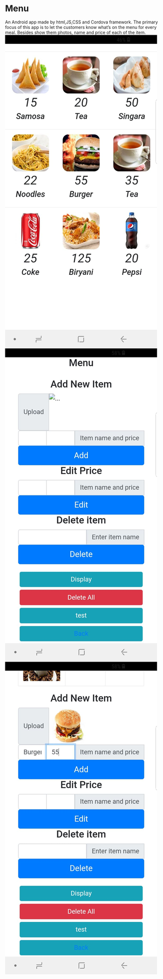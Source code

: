 # Menu
An Android app made by html,JS,CSS and Cordova framework.
The primary focus of this app is to let the customers know what’s on the menu for every meal. 
Besides show them photos, name and price of each of the item.
![home page](https://github.com/smrahman0009/Menu/blob/master/www/img/home.jpg)
![admin page](https://github.com/smrahman0009/Menu/blob/master/www/img/admin1.jpg)
![admin page](https://github.com/smrahman0009/Menu/blob/master/www/img/admin_2.jpg)
